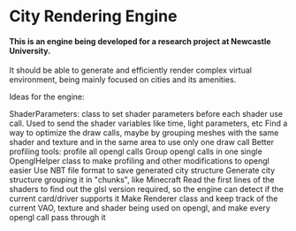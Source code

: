 # City Rendering Engine

#### This is an engine being developed for a research project at Newcastle University.

It should be able to generate and efficiently render complex virtual environment, being mainly focused on cities and its amenities.


Ideas for the engine:

ShaderParameters: class to set shader parameters before each shader use call. Used to send the shader variables like time, light parameters, etc
Find a way to optimize the draw calls, maybe by grouping meshes with the same shader and texture and in the same area to use only one draw call
Better profiling tools: profile all opengl calls
Group opengl calls in one single OpenglHelper class to make profiling and other modifications to opengl easier
Use NBT file format to save generated city structure
Generate city structure grouping it in "chunks", like Minecraft
Read the first lines of the shaders to  find out the glsl version required, so the engine can detect if the current card/driver supports it
Make Renderer class and keep track of the current VAO, texture and shader being used on opengl, and make every opengl call pass through it